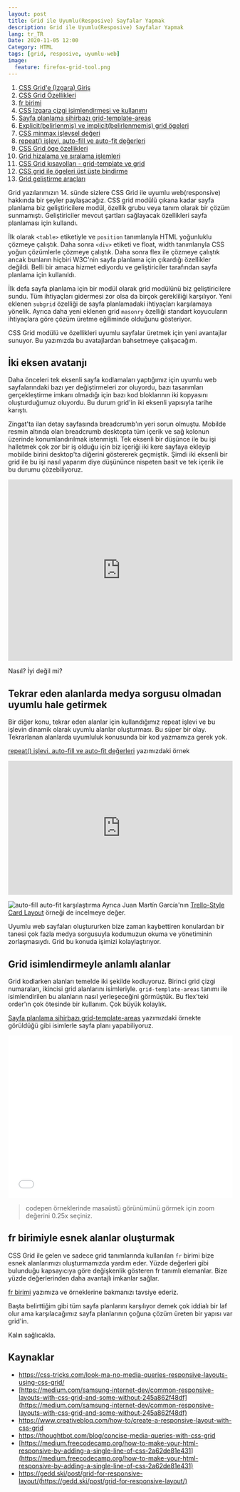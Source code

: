 ```yaml
---
layout: post
title: Grid ile Uyumlu(Resposive) Sayfalar Yapmak
description: Grid ile Uyumlu(Resposive) Sayfalar Yapmak
lang: tr_TR
Date: 2020-11-05 12:00
Category: HTML
tags: [grid, resposive, uyumlu-web]
image:
  feature: firefox-grid-tool.png
---
```


 1. [CSS Grid'e (Izgara) Giriş](/css-grid-giris/)
 2. [CSS Grid Özellikleri](/css-grid-ozellikleri/)
 3. [fr birimi](/fr-birimi/)
 4. [CSS Izgara çizgi isimlendirmesi ve kullanımı](/css-izgara-cizgi-isimlendirmesi-ve-kullanimi/)
 5. [Sayfa planlama sihirbazı grid-template-areas](/sayfa-planlama-sihirbazi-grid-template-areas/ "Sayfa planlama sihirbazı grid-template-areas")
 6. [Explicit(belirlenmiş) ve implicit(belirlenmemiş) grid ögeleri](/explicit-belirlenmis-ve-implicit-belirlenmemis-grid-ogeleri/)
 7. [CSS minmax işlevsel değeri](/css-minmax-islevsel-degeri/)
 8. [repeat() işlevi, auto-fill ve auto-fit değerleri](/repeat-islevi-auto-fill-ve-auto-fit-degerleri/)
 9. [CSS Grid öge özellikleri](/css-grid-oge-ozellikleri/)
 10. [Grid hizalama ve sıralama işlemleri](/grid-hizalama-ve-siralama-islemleri/)
 11. [CSS Grid kısayolları - grid-template ve grid](/css-grid-kisayollari-grid-template-ve-grid/)
 12. [CSS grid ile ögeleri üst üste bindirme](/css-grid-ile-ogeleri-ust-uste-bindirme/)
 13. [Grid geliştirme araçları](/grid-gelistirme-araclari/)

Grid yazılarımızın 14. sünde sizlere CSS Grid ile uyumlu web(responsive) hakkında bir şeyler paylaşacağız. CSS grid modülü çıkana kadar sayfa planlama biz geliştiricilere modül, özellik grubu veya tanım olarak bir çözüm sunmamıştı. Geliştiriciler mevcut şartları sağlayacak özellikleri sayfa planlaması için kullandı.

İlk olarak `<table>` etiketiyle ve `position` tanımlarıyla HTML yoğunluklu çözmeye çalıştık. Daha sonra `<div>` etiketi ve float, width tanımlarıyla CSS yoğun çözümlerle çözmeye çalıştık. Daha sonra flex ile çözmeye çalıştık ancak bunların hiçbiri W3C'nin sayfa planlama için çıkardığı özellikler değildi. Belli bir amaca hizmet ediyordu ve geliştiriciler tarafından sayfa planlama için kullanıldı. 

İlk defa sayfa planlama için bir modül olarak grid modülünü biz geliştiricilere sundu.  Tüm ihtiyaçları gidermesi zor olsa da birçok gerekliliği karşılıyor. Yeni eklenen `subgrid` özelliği de sayfa planlamadaki ihtiyaçları karşılamaya yönelik. Ayrıca daha yeni eklenen grid `masonry`  özelliği standart koyucuların ihtiyaçlara göre çözüm üretme eğiliminde olduğunu gösteriyor.

CSS Grid modülü ve özellikleri uyumlu sayfalar üretmek için yeni avantajlar sunuyor. Bu yazımızda bu avatajlardan bahsetmeye çalışacağım.

## İki eksen avatanjı

Daha önceleri tek eksenli sayfa kodlamaları yaptığımız için uyumlu web sayfalarındaki bazı yer değiştirmeleri zor oluyordu, bazı tasarımları gerçekleştirme imkanı olmadığı için bazı kod bloklarının iki kopyasını oluşturduğumuz oluyordu. Bu durum grid'in iki eksenli yapısıyla tarihe karıştı.

Zingat'ta ilan detay sayfasında breadcrumb'ın yeri sorun olmuştu. Mobilde resmin altında olan breadcrumb desktopta tüm içerik ve sağ kolonun üzerinde konumlandırılmak istenmişti. Tek eksenli bir düşünce ile bu işi halletmek çok zor bir iş olduğu için biz içeriği iki kere sayfaya ekleyip mobilde birini desktop'ta diğerini göstererek geçmiştik. Şimdi iki eksenli bir grid ile bu işi nasıl yaparım diye düşününce nispeten basit ve tek içerik ile bu durumu çözebiliyoruz. 

<iframe height="406" style="width: 100%;" scrolling="no" title="LYpexOm" src="https://codepen.io/fatihhayri/embed/LYpexOm?height=406&theme-id=13521&default-tab=result" frameborder="no" allowtransparency="true" allowfullscreen="true">
</iframe>

Nasıl? İyi değil mi?

## Tekrar eden alanlarda medya sorgusu olmadan uyumlu hale getirmek

Bir diğer konu, tekrar eden alanlar için kullandığımız repeat işlevi ve bu işlevin dinamik olarak uyumlu alanlar oluşturması. Bu süper bir olay. Tekrarlanan alanlarda uyumluluk konusunda bir kod yazmamıza gerek yok. 

[repeat() işlevi, auto-fill ve auto-fit değerleri](https://fatihhayrioglu.com/repeat-islevi-auto-fill-ve-auto-fit-degerleri/ "repeat() işlevi, auto-fill ve auto-fit değerleri") yazımızdaki örnek

<iframe  height="300"  style="width: 100%;"  scrolling="no"  title="CSS grid repeat, auto-fill ve auto-fit"  src="https://codepen.io/fatihhayri/embed/vYEYgBj?height=300&theme-id=13521&default-tab=html,result"  frameborder="no"  allowtransparency="true"  allowfullscreen="true">

</iframe>

  

![auto-fill auto-fit karşılaştırma](https://fatihhayrioglu.com/images/repeat-auto-fill-auto-fit.gif)
Ayrıca Juan Martín García'nın [Trello-Style Card Layout](https://codepen.io/imjuangarcia/pen/MLyQPO "Trello-Style Card Layout") örneği de incelmeye değer.

Uyumlu web sayfaları oluştururken bize zaman kaybettiren konulardan bir tanesi çok fazla medya sorgusuyla kodumuzun okuma ve yönetiminin zorlaşmasıydı. Grid bu konuda işimizi kolaylaştırıyor.

## Grid isimlendirmeyle anlamlı alanlar

Grid kodlarken alanları temelde iki şekilde kodluyoruz. Birinci grid çizgi numaraları, ikincisi grid alanlarını isimleriyle. `grid-template-areas` tanımı ile isimlendirilen bu alanların nasıl yerleşeceğini görmüştük. Bu flex'teki order'ın çok ötesinde bir kullanım. Çok büyük kolaylık.

[Sayfa planlama sihirbazı grid-template-areas](https://fatihhayrioglu.com/sayfa-planlama-sihirbazi-grid-template-areas/ "Sayfa planlama sihirbazı grid-template-areas") yazımızdaki örnekte görüldüğü gibi isimlerle sayfa planı yapabiliyoruz.

<iframe  height="364"  style="width: 100%;"  scrolling="no"  title="grid-template-areas - 1"  src="//codepen.io/fatihhayri/embed/gyzypB/?height=364&theme-id=13521&default-tab=css,result"  frameborder="no"  allowtransparency="true"  allowfullscreen="true">

</iframe>

> codepen örneklerinde masaüstü görünümünü görmek için zoom değerini 0.25x seçiniz.

## fr birimiyle esnek alanlar oluşturmak

CSS Grid ile gelen ve sadece grid tanımlarında kullanılan `fr` birimi bize esnek alanlarımızı oluşturmamızda yardım eder. Yüzde değerleri gibi bulunduğu kapsayıcıya göre değişkenlik gösteren fr tanımlı elemanlar. Bize yüzde değerlerinden daha avantajlı imkanlar sağlar.

[fr birimi](https://fatihhayrioglu.com/fr-birimi/ "fr birimi") yazımıza ve örneklerine bakmanızı tavsiye ederiz.

Başta belirttiğim gibi tüm sayfa planlarını karşılıyor demek çok iddialı bir laf olur ama karşılacağımız sayfa planlarının çoğuna çözüm üreten bir yapısı var grid'in.

Kalın sağlıcakla.

## Kaynaklar

 - https://css-tricks.com/look-ma-no-media-queries-responsive-layouts-using-css-grid/
 - [https://medium.com/samsung-internet-dev/common-responsive-layouts-with-css-grid-and-some-without-245a862f48df](https://medium.com/samsung-internet-dev/common-responsive-layouts-with-css-grid-and-some-without-245a862f48df)
 - https://www.creativebloq.com/how-to/create-a-responsive-layout-with-css-grid
 - https://thoughtbot.com/blog/concise-media-queries-with-css-grid
 - [https://medium.freecodecamp.org/how-to-make-your-html-responsive-by-adding-a-single-line-of-css-2a62de81e431](https://medium.freecodecamp.org/how-to-make-your-html-responsive-by-adding-a-single-line-of-css-2a62de81e431)
 - https://gedd.ski/post/grid-for-responsive-layout/(https://gedd.ski/post/grid-for-responsive-layout/)
